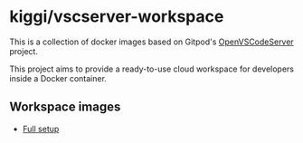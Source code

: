 # kiggi/vscserver-workspace

This is a collection of docker images based on Gitpod's [OpenVSCodeServer](https://github.com/gitpod-io/openvscode-server) project.

This project aims to provide a ready-to-use cloud workspace for developers inside a Docker container.

## Workspace images

- [Full setup](/full)
